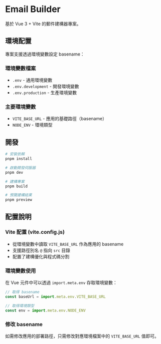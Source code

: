 # Email Builder

基於 Vue 3 + Vite 的郵件建構器專案。

## 環境配置

專案支援透過環境變數設定 basename：

### 環境變數檔案

- `.env` - 通用環境變數
- `.env.development` - 開發環境變數
- `.env.production` - 生產環境變數

### 主要環境變數

- `VITE_BASE_URL` - 應用的基礎路徑（basename）
- `NODE_ENV` - 環境類型

## 開發

```bash
# 安裝依賴
pnpm install

# 啟動開發伺服器
pnpm dev

# 建構專案
pnpm build

# 預覽建構結果
pnpm preview
```

## 配置說明

### Vite 配置 (vite.config.js)

- 從環境變數中讀取 `VITE_BASE_URL` 作為應用的 basename
- 支援路徑別名 `@` 指向 `src` 目錄
- 配置了建構優化與程式碼分割

### 環境變數使用

在 Vue 元件中可以透過 `import.meta.env` 存取環境變數：

```javascript
// 取得 basename
const baseUrl = import.meta.env.VITE_BASE_URL

// 取得環境類型
const env = import.meta.env.NODE_ENV
```

### 修改 basename

如需修改應用的部署路徑，只需修改對應環境檔案中的 `VITE_BASE_URL` 值即可。
